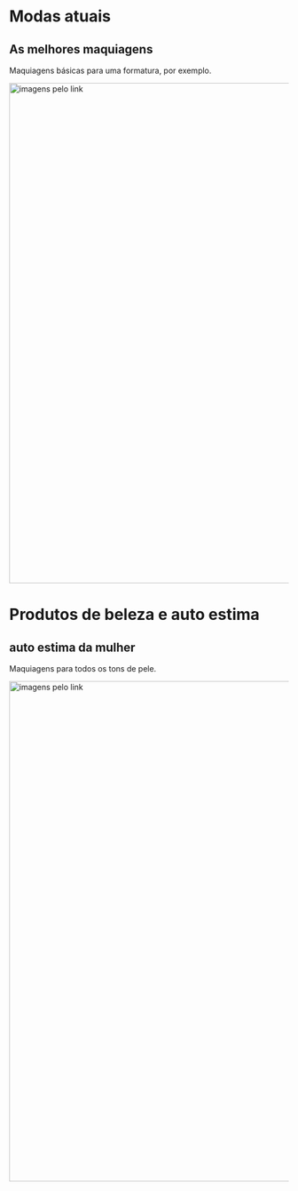 <!DOCTYPE html>
<html lang="pt-br">
<head>
    <meta charset="UTF-8">
    <meta http-equiv="X-UA-Compatible" content="IE=edge">
    <meta name="viewport" content="width=device-width, initial-scale=1.0">
  <title> Jor toloy</title>
    
</head>
<body>
    <h1>Modas atuais</hi>
    <h2>As melhores maquiagens  </h2>
        <p>Maquiagens básicas para uma formatura, por exemplo.</p>
    <img src="https://i.pinimg.com/736x/49/db/9c/49db9c6ac828ce61c4afa875e4c47705.jpg"width="900" alt="imagens pelo link"
</body>
</html>

<!DOCTYPE html>
<html lang="pt-br">
<head>
    <meta charset="UTF-8">
    <meta http-equiv="X-UA-Compatible" content="IE=edge">
    <meta name="viewport" content="width=device-width, initial-scale=1.0">
    <title>Matheus Augusto</title>
</head>
<body>
    <h1>Produtos de beleza e auto estima</hi>
    <h2>auto estima da mulher</h2>
       <P>Maquiagens para todos os tons de pele. </p>
    <img src="https://boxmagenta.com.br/blog/content/images/2022/09/pexels-adrienne-andersen-2661256.jpg"width="900" alt="imagens pelo link"
</body>
</html>
